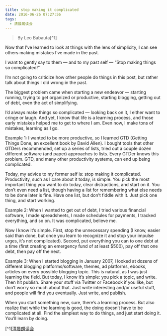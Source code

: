 ```yaml
---
title: stop making it complicated
date: 2016-06-26 07:27:56
tags:
  - 清晨朗读会
---
```


> By Leo Babauta[^1]

Now that I’ve learned to look at things with the lens of simplicity, I can see others making mistakes I’ve made in the past.

I want to gently say to them — and to my past self — “Stop making things so complicated!”

<!-- more -->
I’m not going to criticize how other people do things in this post, but rather talk about things I did wrong in the past.

The biggest problem came when starting a new endeavor — starting running, trying to get organized or productive, starting blogging, getting out of debt, even the act of simplifying.

I’d always make things so complicated — looking back on it, I either want to cringe or laugh. And yet, I know that life is a learning process, and those early mistakes helped me to get to where I am. Even now, I make tons of mistakes, learning as I go.

Example 1: I wanted to be more productive, so I learned GTD (Getting Things Done, an excellent book by David Allen). I bought tools that other GTDers recommended, set up a series of lists, tried out a couple dozen different software (and paper) approaches to lists. Every GTDer knows this problem. GTD, and many other productivity systems, can end up being complicated.

Today, my advice to my former self is: stop making it complicated. Productivity, such as I care about it today, is simple. You pick the most important thing you want to do today, clear distractions, and start on it. You don’t even need a list, though having a list for remembering what else needs to be done later is fine. Have one list, but don’t fiddle with it. Just pick one thing, and start working.

Example 2: When I wanted to get out of debt, I tried various financial software, I made spreadsheets, I made schedules for payments, I tracked everything, and so on. It was complicated, believe me.

Now I know it’s simple. First, stop the unnecessary spending (I know, easier said than done, but once you learn to recognize it and stop your impulse urges, it’s not complicated). Second, put everything you can to one debt at a time (first creating an emergency fund of at least $500), pay off that one debt, then pay off the next.

Example 3: When I started blogging in January 2007, I looked at dozens of different blogging platforms/software, themes, ad platforms, ebooks, articles on every possible blogging topic. This is natural, as I was just learning the field.
But today, I know it’s simple: you pick a topic, and write. Then hit publish. Share your stuff via Twitter or Facebook if you like, but don’t worry so much about that. Just write interesting and/or useful stuff, and people will find you eventually. Just write, and publish.

When you start something new, sure, there’s a learning process. But also realize that while the learning is good, the doing doesn’t have to be complicated at all. Find the simplest way to do things, and just start doing it. You’ll learn by doing.

[^1][清晨朗读会](https://mp.weixin.qq.com/s?__biz=MzI1NzIyNjU4Ng==&mid=2247483855&idx=1&sn=61cce4668105594b67bf09bcc46bec44&scene=1&srcid=07023VG1KrSEUAV7lcUKKmWb&key=77421cf58af4a653ac0a6dd56d72518120c3349b39954f402b533929cce9b9542ae6fd2ee3feff48710c8992915e3225&ascene=0&uin=MTMzOTQ1ODU2MA%3D%3D&devicetype=iMac+MacBookPro11%2C2+OSX+OSX+10.11.5+build(15F34)&version=11020201&pass_ticket=8H7CU631D0rh6L3uzGOrz6o5ok3kAtyPqo4UlaJpIPf4EA8qwowDqU%2FfalK%2B1Rrf)

